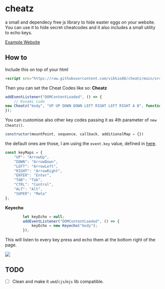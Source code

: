 # cheatz
a small and dependecy free js library to hide easter eggs on your website.
You can use it to hide secret cheatcodes and it also includes a small utility to echo keys.

[Example Website](https://cheatz.surge.sh/)

## How to
Include this on top of your html
```html
<script src="https://raw.githubusercontent.com/vikkio88/cheatz/main/src/index.js"></script>
```
Then you can set the Cheat Codes like so:
**Cheatz**
```js
addEventListener("DOMContentLoaded", () => {
    // Konami code
new Cheatz("body", "UP UP DOWN DOWN LEFT RIGHT LEFT RIGHT A B", function () { /* DO SOMETHING */});
});

```

You can customise also other key codes passing it as 4th parameter of `new Cheatz()`.

```js
constructor(mountPoint, sequence, callback, additionalMap = {})
```

the default ones are those, I am using the `event.key` value, defined in [here](https://developer.mozilla.org/en-US/docs/Web/API/UI_Events/Keyboard_event_key_values).

```js
const keyMaps = {
    "UP": "ArrowUp",
    "DOWN": "ArrowDown",
    "LEFT": "ArrowLeft",
    "RIGHT": "ArrowRight",
    "ENTER": "Enter",
    "TAB": "Tab",
    "CTRL": "Control",
    "ALT": "Alt",
    "SUPER": "Meta"
};
```

**Keyecho**
```js
        let keyEcho = null;
        addEventListener("DOMContentLoaded", () => {
            keyEcho = new Keyecho("body");
        });
```

This will listen to every key press and echo them at the bottom right of the page.

<img src="https://github.com/vikkio88/kiffari/assets/248805/74deb376-c1ba-4009-846f-89326bd147ae" />

## TODO
 - [ ] Clean and make it `umd`/`cjs`/`mjs` lib compatible. 


